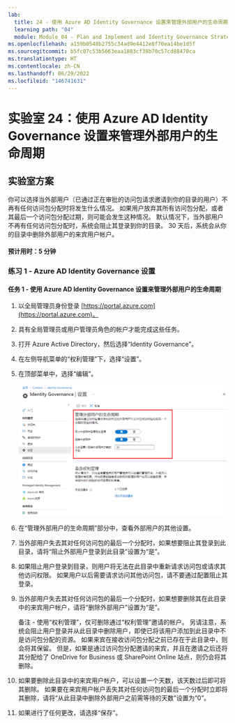```yaml
---
lab:
  title: 24 - 使用 Azure AD Identity Governance 设置来管理外部用户的生命周期
  learning path: "04"
  module: Module 04 - Plan and Implement and Identity Governance Strategy
ms.openlocfilehash: a159b0548b2755c34ad9e4412e8f70ea14be1d5f
ms.sourcegitcommit: b5fc07c53b5663eaa1883cf38b70c57cd88470ca
ms.translationtype: HT
ms.contentlocale: zh-CN
ms.lasthandoff: 06/29/2022
ms.locfileid: "146741631"
---
```

# <a name="lab-24-manage-the-lifecycle-of-external-users-in-azure-ad-identity-governance-settings"></a>实验室 24：使用 Azure AD Identity Governance 设置来管理外部用户的生命周期  

## <a name="lab-scenario"></a>实验室方案

你可以选择当外部用户（已通过正在审批的访问包请求邀请到你的目录的用户）不再有任何访问包分配时将发生什么情况。 如果用户放弃其所有访问包分配，或者其最后一个访问包分配过期，则可能会发生这种情况。 默认情况下，当外部用户不再有任何访问包分配时，系统会阻止其登录到你的目录。 30 天后，系统会从你的目录中删除外部用户的来宾用户帐户。

#### <a name="estimated-time-5-minutes"></a>预计用时：5 分钟

### <a name="exercise-1---azure-ad-identity-governance-settings"></a>练习 1 - Azure AD Identity Governance 设置

#### <a name="task-1---manage-the-lifecycle-of-external-users-in-azure-ad-identity-governance-settings"></a>任务 1 - 使用 Azure AD Identity Governance 设置来管理外部用户的生命周期

1. 以全局管理员身份登录 [https://portal.azure.com](https://portal.azure.com)。

2. 具有全局管理员或用户管理员角色的帐户才能完成这些任务。

3. 打开 Azure Active Directory，然后选择“Identity Governance”。

4. 在左侧导航菜单的“权利管理”下，选择“设置”。

5. 在顶部菜单中，选择“编辑”。

    ![屏幕图像显示“Identity Governance 设置”页，其中突出显示“管理外部用户的生命周期”。](./media/lp4-mod1-manage-lifcycle-of-ext-users.png)

6. 在“管理外部用户的生命周期”部分中，查看外部用户的其他设置。

7. 当外部用户失去其对任何访问包的最后一个分配时，如果想要阻止其登录到此目录，请将“阻止外部用户登录到此目录”设置为“是”。

8. 如果阻止用户登录到目录，则用户将无法在此目录中重新请求访问包或请求其他访问权限。 如果用户以后需要请求访问其他访问包，请不要通过配置阻止其登录。

9. 当外部用户失去其对任何访问包的最后一个分配时，如果想要删除其在此目录中的来宾用户帐户，请将“删除外部用户”设置为“是”。

    备注 - 使用“权利管理”，仅可删除通过“权利管理”邀请的帐户。 另请注意，系统会阻止用户登录并从此目录中删除用户，即使已将该用户添加到此目录中不是访问包分配的资源。 如果来宾在接收访问包分配之前已存在于此目录中，则会将其保留。 但是，如果是通过访问包分配邀请的来宾，并且在邀请之后还将其分配给了 OneDrive for Business 或 SharePoint Online 站点，则仍会将其删除。

10. 如果要删除此目录中的来宾用户帐户，可以设置一个天数，该天数过后即可将其删除。 如果要在来宾用户帐户丢失其对任何访问包的最后一个分配时立即将其删除，请将“从此目录中删除外部用户之前需等待的天数”设置为“0”。 

11. 如果进行了任何更改，请选择“保存”。
